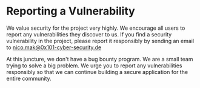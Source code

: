 # Reporting a Vulnerability
We value security for the project very highly. We encourage all users to report any vulnerabilities they discover to us. If you find a security vulnerability in the project, please report it responsibly by sending an email to nico.mak@0x101-cyber-security.de

At this juncture, we don't have a bug bounty program. We are a small team trying to solve a big problem. We urge you to report any vulnerabilities responsibly so that we can continue building a secure application for the entire community.

